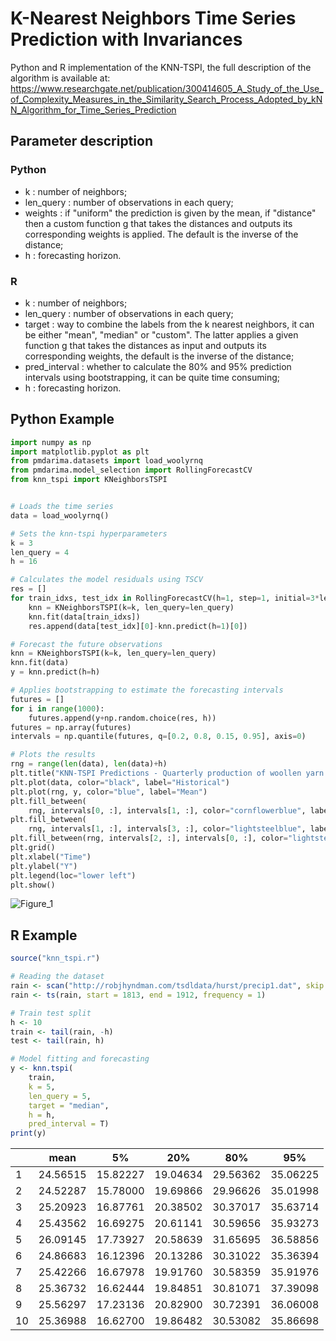 # K-Nearest Neighbors Time Series Prediction with Invariances

Python and R implementation of the KNN-TSPI, the full description of the algorithm is available at: https://www.researchgate.net/publication/300414605_A_Study_of_the_Use_of_Complexity_Measures_in_the_Similarity_Search_Process_Adopted_by_kNN_Algorithm_for_Time_Series_Prediction

## Parameter description
### Python
- k : number of neighbors;
- len_query : number of observations in each query;
- weights : if "uniform" the prediction is given by the mean, if "distance" then a custom function g that takes the distances and outputs its corresponding weights is applied. The default is the inverse of the distance;
- h : forecasting horizon.
### R
- k : number of neighbors;
- len_query : number of observations in each query;
- target : way to combine the labels from the k nearest neighbors, it can be either "mean", "median" or "custom". The latter applies a given function g that takes the distances as input and outputs its corresponding weights, the default is the inverse of the distance;
- pred_interval : whether to calculate the 80% and 95% prediction intervals using bootstrapping, it can be quite time consuming;
- h : forecasting horizon.
 
## Python Example

```python
import numpy as np
import matplotlib.pyplot as plt
from pmdarima.datasets import load_woolyrnq
from pmdarima.model_selection import RollingForecastCV
from knn_tspi import KNeighborsTSPI


# Loads the time series
data = load_woolyrnq()

# Sets the knn-tspi hyperparameters
k = 3
len_query = 4
h = 16

# Calculates the model residuals using TSCV
res = []
for train_idxs, test_idx in RollingForecastCV(h=1, step=1, initial=3*len_query).split(data):
    knn = KNeighborsTSPI(k=k, len_query=len_query)
    knn.fit(data[train_idxs])
    res.append(data[test_idx][0]-knn.predict(h=1)[0])

# Forecast the future observations
knn = KNeighborsTSPI(k=k, len_query=len_query)
knn.fit(data)
y = knn.predict(h=h)

# Applies bootstrapping to estimate the forecasting intervals
futures = []
for i in range(1000):
    futures.append(y+np.random.choice(res, h))
futures = np.array(futures)
intervals = np.quantile(futures, q=[0.2, 0.8, 0.15, 0.95], axis=0)

# Plots the results
rng = range(len(data), len(data)+h)
plt.title("KNN-TSPI Predictions - Quarterly production of woollen yarn in Australia")
plt.plot(data, color="black", label="Historical")
plt.plot(rng, y, color="blue", label="Mean")
plt.fill_between(
    rng, intervals[0, :], intervals[1, :], color="cornflowerblue", label="80% confidence")
plt.fill_between(
    rng, intervals[1, :], intervals[3, :], color="lightsteelblue", label="95% confidence")
plt.fill_between(rng, intervals[2, :], intervals[0, :], color="lightsteelblue")
plt.grid()
plt.xlabel("Time")
plt.ylabel("Y")
plt.legend(loc="lower left")
plt.show()
```

![Figure_1](https://user-images.githubusercontent.com/56834802/108731205-186fc400-750b-11eb-97ab-32e739096c5a.png)

## R Example

```R
source("knn_tspi.r")

# Reading the dataset
rain <- scan("http://robjhyndman.com/tsdldata/hurst/precip1.dat", skip = 1)
rain <- ts(rain, start = 1813, end = 1912, frequency = 1)

# Train test split
h <- 10
train <- tail(rain, -h)
test <- tail(rain, h)

# Model fitting and forecasting
y <- knn.tspi(
    train, 
    k = 5, 
    len_query = 5, 
    target = "median", 
    h = h, 
    pred_interval = T)
print(y)
```
| | mean | 5% | 20% | 80% | 95% |
|-|------|----|-----|-----|-----|
|1| 24.56515 | 15.82227 | 19.04634 | 29.56362 | 35.06225 |
|2| 24.52287 | 15.78000 | 19.69866 | 29.96626 | 35.01998 |
|3| 25.20923 | 16.87761 | 20.38502 | 30.37017 | 35.63714 |
|4| 25.43562 | 16.69275 | 20.61141 | 30.59656 | 35.93273 |
|5| 26.09145 | 17.73927 | 20.58639 | 31.65695 | 36.58856 |
|6| 24.86683 | 16.12396 | 20.13286 | 30.31022 | 35.36394 |
|7| 25.42266 | 16.67978 | 19.91760 | 30.58359 | 35.91976 |
|8| 25.36732 | 16.62444 | 19.84851 | 30.81071 | 37.39098 |
|9| 25.56297 | 17.23136 | 20.82900 | 30.72391 | 36.06008 |
|10| 25.36988 | 16.62700 | 19.86482 | 30.53082 |35.86698 |

